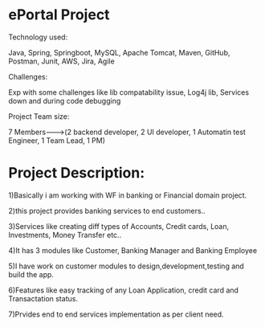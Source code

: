 # ePortal Project 

Technology used:

Java, Spring, Springboot, MySQL, Apache Tomcat, Maven, GitHub, Postman, Junit, AWS, Jira, Agile

Challenges:

Exp with some challenges like lib compatability issue, Log4j lib, Services down and during code debugging 

Project Team size:

7 Members--->(2 backend developer, 2 UI developer, 1 Automatin test Engineer, 1 Team Lead, 1 PM)

Project Description:
=======================
1)Basically i am working with WF in banking or Financial domain project.

2)this project provides banking services to end customers..

3)Services like creating diff types of Accounts, Credit cards, Loan, Investments, Money Transfer etc..

4)It has 3 modules like Customer, Banking Manager and Banking Employee

5)I have work on customer modules to design,development,testing and build the app.

6)Features like easy tracking of any Loan Application, credit card and Transactation status.

7)Prvides end to end services implementation as per client need.

